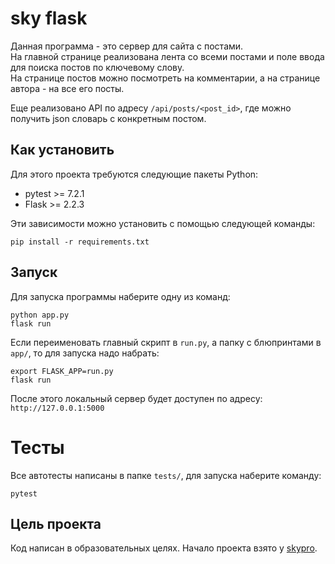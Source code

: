 # sky flask

Данная программа - это сервер для сайта с постами.\
На главной странице реализована лента со всеми постами и поле ввода для поиска постов по ключевому слову.\
На странице постов можно посмотреть на комментарии, а на странице автора - на все его посты.

Еще реализовано API по адресу `/api/posts/<post_id>`, где можно получить json словарь с конкретным постом.


## Как установить

Для этого проекта требуются следующие пакеты Python:

- pytest >= 7.2.1
- Flask >= 2.2.3

Эти зависимости можно установить с помощью следующей команды:

```
pip install -r requirements.txt
```


## Запуск

Для запуска программы наберите одну из команд:

```
python app.py
flask run
```

Если переименовать главный скрипт в `run.py`, а папку с блюпринтами в `app/`, то для запуска надо набрать:

```
export FLASK_APP=run.py
flask run
```

После этого локальный сервер будет доступен по адресу: `http://127.0.0.1:5000`


# Тесты

Все автотесты написаны в папке `tests/`, для запуска наберите команду:

```
pytest
```

## Цель проекта

Код написан в образовательных целях. Начало проекта взято у [skypro](https://github.com/skypro-008/coursework2_source).

